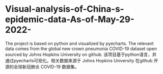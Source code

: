 # Visual-analysis-of-China-s-epidemic-data-As-of-May-29-2022-
The project is based on python and visualized by pyecharts. The relevant data comes from the global new crown pneumonia COVID-19 dataset open sourced by Johns Hopkins University on github. 该项目基于python语言，并通过pyecharts可视化。相关数据来源于 Johns Hopkins University 在github 开源的全球新冠肺炎 COVID-19 数据集。
